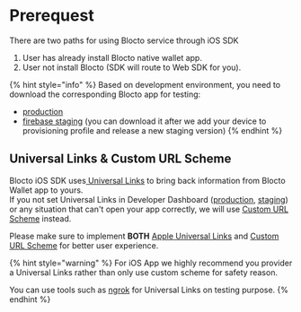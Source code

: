# Prerequest

There are two paths for using Blocto service through iOS SDK

1. User has already install Blocto native wallet app.
2. User not install Blocto (SDK will route to Web SDK for you).

{% hint style="info" %}
Based on development environment, you need to download the corresponding Blocto app for testing:

* [production](https://apps.apple.com/tw/app/blocto-%E5%8A%A0%E5%AF%86%E8%B2%A8%E5%B9%A3%E9%8C%A2%E5%8C%85-by-portto/id1481181682)
* [firebase staging](https://appdistribution.firebase.dev/i/8d66340bb3ad10ed) (you can download it after we add your device to provisioning profile and release a new staging version)
{% endhint %}

## Universal Links & Custom URL Scheme

Blocto iOS SDK uses[ Universal Links](https://developer.apple.com/ios/universal-links/) to bring back information from Blocto Wallet app to yours.\
If you not set Universal Links in Developer Dashboard ([production](https://developers.blocto.app), [staging](https://developers-staging.blocto.app)) or any situation that can't open your app correctly, we will use [Custom URL Scheme](https://developer.apple.com/documentation/xcode/defining-a-custom-url-scheme-for-your-app) instead.&#x20;

Please make sure to implement **BOTH** [Apple Universal Links](https://developer.apple.com/ios/universal-links/) and [Custom URL Scheme](https://developer.apple.com/documentation/xcode/defining-a-custom-url-scheme-for-your-app) for better user experience.

{% hint style="warning" %}
For iOS App we highly recommend you provider a Universal Links rather than only use custom scheme for safety reason.

You can use tools such as [ngrok](https://ngrok.com) for Universal Links on testing purpose.
{% endhint %}
